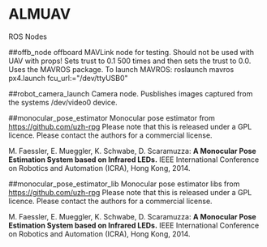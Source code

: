 # ALMUAV
ROS Nodes

##offb_node
offboard MAVLink node for testing. Should not be used with UAV with props!
Sets trust to 0.1 500 times and then sets the trust to 0.0.
Uses the MAVROS package.
To launch MAVROS: roslaunch mavros px4.launch fcu_url:="/dev/ttyUSB0"

##robot_camera_launch
Camera node. Pusblishes images captured from the systems /dev/video0 device.

##monocular_pose_estimator
Monocular pose estimator from https://github.com/uzh-rpg
Please note that this is released under a GPL licence. Please contact the authors for a commercial license.

M. Faessler, E. Mueggler, K. Schwabe, D. Scaramuzza: 
**A Monocular Pose Estimation System based on Infrared LEDs.**
IEEE International Conference on Robotics and Automation (ICRA), Hong Kong, 2014.

##monocular_pose_estimator_lib
Monocular pose estimator libs from https://github.com/uzh-rpg
Please note that this is released under a GPL licence. Please contact the authors for a commercial license.

M. Faessler, E. Mueggler, K. Schwabe, D. Scaramuzza: 
**A Monocular Pose Estimation System based on Infrared LEDs.**
IEEE International Conference on Robotics and Automation (ICRA), Hong Kong, 2014.

